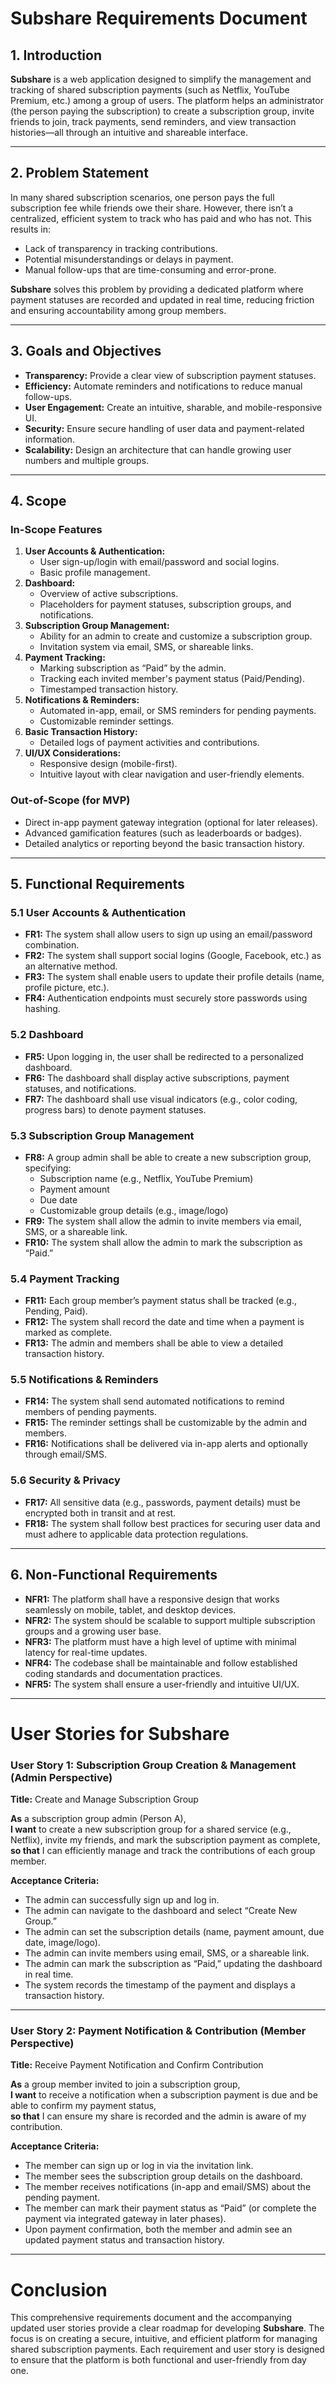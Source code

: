 # **Subshare Requirements Document**

## **1\. Introduction**

**Subshare** is a web application designed to simplify the management and tracking of shared subscription payments (such as Netflix, YouTube Premium, etc.) among a group of users. The platform helps an administrator (the person paying the subscription) to create a subscription group, invite friends to join, track payments, send reminders, and view transaction histories—all through an intuitive and shareable interface.

---

## **2\. Problem Statement**

In many shared subscription scenarios, one person pays the full subscription fee while friends owe their share. However, there isn’t a centralized, efficient system to track who has paid and who has not. This results in:

* Lack of transparency in tracking contributions.  
* Potential misunderstandings or delays in payment.  
* Manual follow-ups that are time-consuming and error-prone.

**Subshare** solves this problem by providing a dedicated platform where payment statuses are recorded and updated in real time, reducing friction and ensuring accountability among group members.

---

## **3\. Goals and Objectives**

* **Transparency:** Provide a clear view of subscription payment statuses.  
* **Efficiency:** Automate reminders and notifications to reduce manual follow-ups.  
* **User Engagement:** Create an intuitive, sharable, and mobile-responsive UI.  
* **Security:** Ensure secure handling of user data and payment-related information.  
* **Scalability:** Design an architecture that can handle growing user numbers and multiple groups.

---

## **4\. Scope**

### **In-Scope Features**

1. **User Accounts & Authentication:**  
   * User sign-up/login with email/password and social logins.  
   * Basic profile management.  
2. **Dashboard:**  
   * Overview of active subscriptions.  
   * Placeholders for payment statuses, subscription groups, and notifications.  
3. **Subscription Group Management:**  
   * Ability for an admin to create and customize a subscription group.  
   * Invitation system via email, SMS, or shareable links.  
4. **Payment Tracking:**  
   * Marking subscription as “Paid” by the admin.  
   * Tracking each invited member's payment status (Paid/Pending).  
   * Timestamped transaction history.  
5. **Notifications & Reminders:**  
   * Automated in-app, email, or SMS reminders for pending payments.  
   * Customizable reminder settings.  
6. **Basic Transaction History:**  
   * Detailed logs of payment activities and contributions.  
7. **UI/UX Considerations:**  
   * Responsive design (mobile-first).  
   * Intuitive layout with clear navigation and user-friendly elements.

### **Out-of-Scope (for MVP)**

* Direct in-app payment gateway integration (optional for later releases).  
* Advanced gamification features (such as leaderboards or badges).  
* Detailed analytics or reporting beyond the basic transaction history.

---

## **5\. Functional Requirements**

### **5.1 User Accounts & Authentication**

* **FR1:** The system shall allow users to sign up using an email/password combination.  
* **FR2:** The system shall support social logins (Google, Facebook, etc.) as an alternative method.  
* **FR3:** The system shall enable users to update their profile details (name, profile picture, etc.).  
* **FR4:** Authentication endpoints must securely store passwords using hashing.

### **5.2 Dashboard**

* **FR5:** Upon logging in, the user shall be redirected to a personalized dashboard.  
* **FR6:** The dashboard shall display active subscriptions, payment statuses, and notifications.  
* **FR7:** The dashboard shall use visual indicators (e.g., color coding, progress bars) to denote payment statuses.

### **5.3 Subscription Group Management**

* **FR8:** A group admin shall be able to create a new subscription group, specifying:  
  * Subscription name (e.g., Netflix, YouTube Premium)  
  * Payment amount  
  * Due date  
  * Customizable group details (e.g., image/logo)  
* **FR9:** The system shall allow the admin to invite members via email, SMS, or a shareable link.  
* **FR10:** The system shall allow the admin to mark the subscription as “Paid.”

### **5.4 Payment Tracking**

* **FR11:** Each group member’s payment status shall be tracked (e.g., Pending, Paid).  
* **FR12:** The system shall record the date and time when a payment is marked as complete.  
* **FR13:** The admin and members shall be able to view a detailed transaction history.

### **5.5 Notifications & Reminders**

* **FR14:** The system shall send automated notifications to remind members of pending payments.  
* **FR15:** The reminder settings shall be customizable by the admin and members.  
* **FR16:** Notifications shall be delivered via in-app alerts and optionally through email/SMS.

### **5.6 Security & Privacy**

* **FR17:** All sensitive data (e.g., passwords, payment details) must be encrypted both in transit and at rest.  
* **FR18:** The system shall follow best practices for securing user data and must adhere to applicable data protection regulations.

---

## **6\. Non-Functional Requirements**

* **NFR1:** The platform shall have a responsive design that works seamlessly on mobile, tablet, and desktop devices.  
* **NFR2:** The system should be scalable to support multiple subscription groups and a growing user base.  
* **NFR3:** The platform must have a high level of uptime with minimal latency for real-time updates.  
* **NFR4:** The codebase shall be maintainable and follow established coding standards and documentation practices.  
* **NFR5:** The system shall ensure a user-friendly and intuitive UI/UX.

---

# **User Stories for Subshare**

### **User Story 1: Subscription Group Creation & Management (Admin Perspective)**

**Title:** Create and Manage Subscription Group

**As** a subscription group admin (Person A),  
**I want** to create a new subscription group for a shared service (e.g., Netflix), invite my friends, and mark the subscription payment as complete,  
**so that** I can efficiently manage and track the contributions of each group member.

**Acceptance Criteria:**

* The admin can successfully sign up and log in.  
* The admin can navigate to the dashboard and select “Create New Group.”  
* The admin can set the subscription details (name, payment amount, due date, image/logo).  
* The admin can invite members using email, SMS, or a shareable link.  
* The admin can mark the subscription as “Paid,” updating the dashboard in real time.  
* The system records the timestamp of the payment and displays a transaction history.

---

### **User Story 2: Payment Notification & Contribution (Member Perspective)**

**Title:** Receive Payment Notification and Confirm Contribution

**As** a group member invited to join a subscription group,  
**I want** to receive a notification when a subscription payment is due and be able to confirm my payment status,  
**so that** I can ensure my share is recorded and the admin is aware of my contribution.

**Acceptance Criteria:**

* The member can sign up or log in via the invitation link.  
* The member sees the subscription group details on the dashboard.  
* The member receives notifications (in-app and email/SMS) about the pending payment.  
* The member can mark their payment status as “Paid” (or complete the payment via integrated gateway in later phases).  
* Upon payment confirmation, both the member and admin see an updated payment status and transaction history.

---

# **Conclusion**

This comprehensive requirements document and the accompanying updated user stories provide a clear roadmap for developing **Subshare**. The focus is on creating a secure, intuitive, and efficient platform for managing shared subscription payments. Each requirement and user story is designed to ensure that the platform is both functional and user-friendly from day one.

